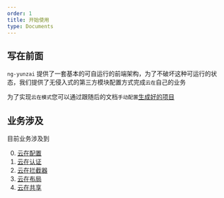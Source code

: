 ```yaml
---
order: 1
title: 开始使用
type: Documents
---
```


## 写在前面

`ng-yunzai` 提供了一套基本的可自运行的前端架构，为了不破坏这种可运行的状态，我们提供了无侵入式的第三方模块配置方式完成`云在`自己的业务  

为了实现`云在模式`您可以通过跟随后的文档`手动配置`[生成好的项目](/docs/getting-started)

## 业务涉及

目前业务涉及到

0. [云在配置](/bis/config)
1. [云在认证](/bis/auth)
2. [云在拦截器](/bis/interceotpr)
3. [云在布局](/bis/layout)
4. [云在共享](/bis/shared)

